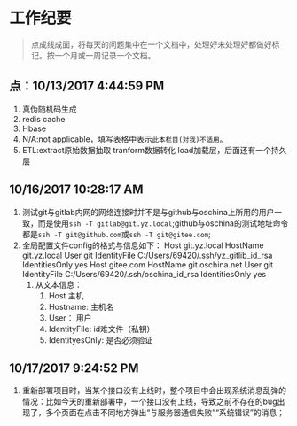 # 工作纪要 #
> 点成线成面，将每天的问题集中在一个文档中，处理好未处理好都做好标记。按一个月或一周记录一个文档。

## 点：10/13/2017 4:44:59 PM  ##
1. 真伪随机码生成
2. redis cache
3. Hbase
4. N/A:not applicable，填写表格中表示`此本栏目(对我)不适用`。
5. ETL:extract原始数据抽取 tranform数据转化 load加载层，后面还有一个持久层

## 10/16/2017 10:28:17 AM  ##

1. 测试git与gitlab内网的网络连接时并不是与github与oschina上所用的用户一致，而是使用`ssh -T gitlab@git.yz.local`;github与oschina的测试地址命令都是`ssh -T git@github.com`或`ssh -T git@gitee.com`;
2. 全局配置文件config的格式与信息如下：
        Host git.yz.local
            HostName git.yz.local
            User git
            IdentityFile C:/Users/69420/.ssh/yz_gitlib_id_rsa
            IdentitiesOnly yes
        Host gitee.com
            HostName git.oschina.net
            User git
            IdentityFile C:/Users/69420/.ssh/oschina_id_rsa
            IdentitiesOnly yes
    1. 从文本信息：
        1. Host 主机
        2. Hostname: 主机名
        2. User： 用户
        3. IdentityFile: id难文件（私钥）
        4. IdentityesOnly: 是否必须验证

## 10/17/2017 9:24:52 PM  ##

1. 重新部署项目时，当某个接口没有上线时，整个项目中会出现系统消息乱弹的情况：比如今天的重新部署中，一个接口没有上线，导致之前不存在的bug出现了，多个页面在点击不同地方弹出“与服务器通信失败”“系统错误”的消息；